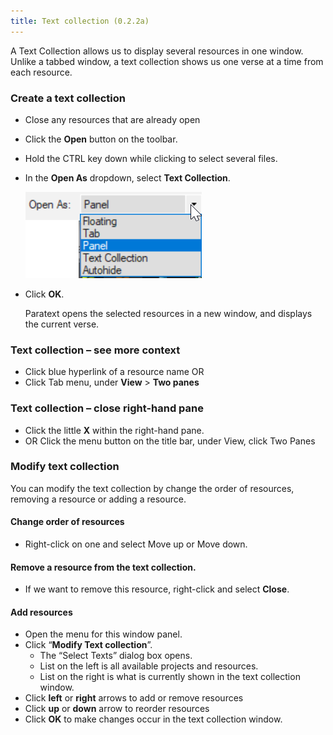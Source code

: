 ```yaml
---
title: Text collection (0.2.2a)
---
```

A Text Collection allows us to display several resources in one window. Unlike a tabbed window, a text collection shows us one verse at a time from each resource.

### Create a text collection

- Close any resources that are already open
- Click the **Open** button on the toolbar.
- Hold the CTRL key down while clicking to select several files.
- In the **Open As** dropdown, select **Text Collection**.

    ![](../media/5aed52b12eeb9fb51d7cc2f259a4c06f.png)

- Click **OK**.

    Paratext opens the selected resources in a new window, and displays the current verse.

### Text collection – see more context

- Click blue hyperlink of a resource name OR
- Click Tab menu, under **View** \> **Two panes**

### Text collection – close right-hand pane

- Click the little **X** within the right-hand pane.
- OR Click the menu button on the title bar, under View, click Two Panes

### Modify text collection

You can modify the text collection by change the order of resources, removing a resource or adding a resource.

#### Change order of resources

- Right-click on one and select Move up or Move down.

#### Remove a resource from the text collection.

- If we want to remove this resource, right-click and select **Close**.

#### Add resources

- Open the menu for this window panel.
- Click “**Modify Text collection**”.  
  - The “Select Texts” dialog box opens.  
  - List on the left is all available projects and resources.  
  - List on the right is what is currently shown in the text collection window.
- Click **left** or **right** arrows to add or remove resources
- Click **up** or **down** arrow to reorder resources
- Click **OK** to make changes occur in the text collection window.

